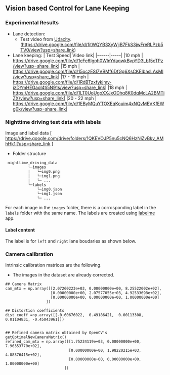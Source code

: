 ## Vision based Control for Lane Keeping

### Experimental Results
- Lane detection:
  - Test video from [Udacity](https://github.com/udacity/CarND-Advanced-Lane-Lines).
  (https://drive.google.com/file/d/1itWQYB3XyWjjB7FkS3jwFreRLPzb5TV0/view?usp=share_link)
- Lane keeping:
  | Test Speed| Video link|
  |------|-----|
  |10 mph  | https://drive.google.com/file/d/1eFe6Igph0WlnYdaqwkBvpYD3Lbf5cTPz/view?usp=share_link|
  |15 mph  | https://drive.google.com/file/d/15oczESI7VBMf6DfGg6XsCKEIbasLAsMl/view?usp=share_link|
  |17 - 19 mph | https://drive.google.com/file/d/1RdBTzxfykjmy-izDYmHEGaoI4tj5N91s/view?usp=share_link|
  |18 mph  | https://drive.google.com/file/d/1LT0UoUgoXXJxODhq8K0dqMcLA2BMTiZX/view?usp=share_link|
  |20 - 22 mph | https://drive.google.com/file/d/1EByMQuYTOXEqKouim4xNQvMEVKfEWg0k/view?usp=share_link|

### Nighttime driving test data with labels
  Image and label data [ https://drive.google.com/drive/folders/1QKEVOJP5nu5cNQ6HzNiZvBkv_AMhHk1i?usp=share_link ]
- Folder structure
```
 nighttime_driving_data
          └─images
          |   └─img0.png
          |   └─img1.png
          |   └─ ...
          └─labels
              └─img0.json
              └─img1.json
              └─ ...
```
For each image in the ```images``` folder, there is a corrosponding label in the ```labels``` folder with the same name.
The labels are created using [labelme](https://github.com/wkentaro/labelme.git) app.
#### Label content
The label is for ```left``` and ```right``` lane boudaries as shown below.

### Camera calibration
Intrinsic calibration matrices are the following. 
* The images in the dataset are already corrected.
```
## Camera Matrix
cam_mtx = np.array([[2.07260223e+03, 0.00000000e+00, 8.25522002e+02],
                    [0.00000000e+00, 2.07577055e+03, 4.92533698e+02],
                    [0.00000000e+00, 0.00000000e+00, 1.00000000e+00]
                  ])

## Distortion coefficients
dist_coeff =np.array([[-0.60676022,  0.49186421,  0.00113308,  0.01104831, -0.45043961]])


## Refined camera matrix obtained by OpenCV's getOptimalNewCameraMatrix()
refined_cam_mtx = np.array([[1.75234119e+03, 0.00000000e+00, 7.96353770e+02],
                            [0.00000000e+00, 1.98220215e+03, 4.88376415e+02],
                            [0.00000000e+00, 0.00000000e+00, 1.00000000e+00]
                          ])
```
